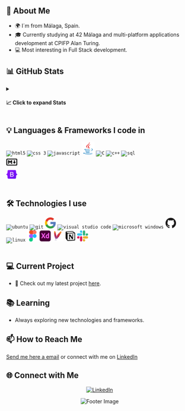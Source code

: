 <!-- Welcome Section -->

<!-- About Me Section -->
## 💬 About Me

- 🌍 I´m from Málaga, Spain.
- 🎓 Currently studying at 42 Málaga and multi-platform applications development at CPIFP Alan Turing.
- 💻 Most interesting in Full Stack development.

<!-- GitHub Stats Section -->
## 📊 GitHub Stats

<details>
  <summary><h4>📈 Click to expand Stats</h4></summary>

  <p align="center">
    <img src="https://github-readme-stats.vercel.app/api/top-langs/?username=acanojiDev&layout=compact&theme=algolia&hide_border=true" alt="Top Languages">
  </p>
  <p align="center">
    <img src="https://github-readme-stats.vercel.app/api?username=acanojiDev&show_icons=true&hide_border=true&theme=algolia" alt="GitHub Stats">
  </p>
</details>

## :bulb: Languages & Frameworks I code in
<code><img title="HTML 5" alt="html5" width="30px" src="https://cdn.jsdelivr.net/gh/devicons/devicon/icons/html5/html5-original.svg" /></code>
<code><img title="CSS 3" alt="css 3" width="30px" src="https://cdn.jsdelivr.net/gh/devicons/devicon/icons/css3/css3-original.svg" /></code>
<code><img title="JavaScript" alt="javascript" width="30px" src="https://cdn.jsdelivr.net/gh/devicons/devicon/icons/javascript/javascript-original.svg" /></code>
<code><img title="Java" alt="java" width="35px" src="https://github.com/devicons/devicon/blob/v2.16.0/icons/java/java-original.svg" /></code>
<code><img title="C" alt="C" width="30px" src="https://cdn.jsdelivr.net/gh/devicons/devicon/icons/c/c-original.svg" /></code>
<code><img title="C++" alt="c++" width="27px" src="https://upload.wikimedia.org/wikipedia/commons/thumb/1/18/ISO_C%2B%2B_Logo.svg/459px-ISO_C%2B%2B_Logo.svg.png" /></code>
<code><img title="SQL" alt="sql" width="30px" src="https://www.stonebranch.com/integration-hub/media/3c/64/66/1636642258/Stonebranch_SQL_Vendor_Product_Logo.svg" /></code>
<code> <img title="Markdown" alt="markdown" width="30px" src="https://github.com/devicons/devicon/blob/v2.16.0/icons/markdown/markdown-original.svg" /></code>
<code> <img title="BootStrap" alt="bootstrap" width="30px" src="https://github.com/devicons/devicon/blob/v2.16.0/icons/bootstrap/bootstrap-original.svg" /></code>
</br></br>

## :hammer_and_wrench: Technologies I use
<code><img title="Ubuntu" alt="ubuntu" width="30px" src="https://cdn.jsdelivr.net/gh/devicons/devicon/icons/ubuntu/ubuntu-plain.svg" /></code>
<code><img title="Git" alt="git" width="30px" src="https://cdn.jsdelivr.net/gh/devicons/devicon/icons/git/git-original.svg" /></code>
<code><img title="Google" alt="google" width="30px" src="https://github.com/devicons/devicon/blob/v2.16.0/icons/google/google-original.svg" /></code>
<code><img title="VS Code" alt="visual studio code" width="30px" src="https://cdn.jsdelivr.net/gh/devicons/devicon/icons/vscode/vscode-original.svg" /></code>
<code><img title="Windows" alt="microsoft windows" width="30px" src="https://cdn.jsdelivr.net/gh/devicons/devicon/icons/windows8/windows8-original.svg" /></code>
<code><img title="GitHub" alt="github" width="30px" src="https://github.com/devicons/devicon/blob/v2.16.0/icons/github/github-original.svg" /></code>
<code><img title="Linux" alt="linux" width="30px" src="https://cdn.jsdelivr.net/gh/devicons/devicon/icons/linux/linux-original.svg" /></code>
<code><img title="Figma" alt="figma" width="30px" src="https://github.com/devicons/devicon/blob/v2.16.0/icons/figma/figma-original.svg" /></code>
<code><img title="Adobe Xd" alt="adobe xd" width="30px" src="https://github.com/devicons/devicon/blob/v2.16.0/icons/xd/xd-original.svg" /></code>
<code><img title="Maven" alt="maven" width="30px" src="https://github.com/devicons/devicon/blob/v2.16.0/icons/maven/maven-original.svg" /></code>
<code><img title="Notion" alt="notion" width="30px" src="https://github.com/devicons/devicon/blob/v2.16.0/icons/notion/notion-original.svg" /></code>
<code><img title="Slack" alt="slack" width="30px" src="https://github.com/devicons/devicon/blob/v2.16.0/icons/slack/slack-original.svg" /></code>
</br></br>

<!-- Current Project Section -->
## 💻 Current Project

- 🔗 Check out my latest project [here](https://github.com/acanojiDev/AprendeJava).

<!-- Learning Section -->
## 📚 Learning

- Always exploring new technologies and frameworks.

<!-- How to Reach Me Section -->
## 📫 How to Reach Me

<a href="https://mail.google.com/mail/?view=cm&fs=1&to=aantoniiocano@gmail.com&su=Consulta&body=Hola, quisiera hacer una consulta sobre...">Send me here a email</a> or connect with me on [LinkedIn](https://www.linkedin.com/in/!!añadir/)

<!-- Social Media Section -->
## 🌐 Connect with Me

<div align="center">
  <a href="https://www.linkedin.com/in/vcodrean/" target="_blank" ><img src="https://raw.githubusercontent.com/Raymo111/Raymo111/master/socials/linkedin.png" height="40em" alt="LinkedIn"></a>
</div>


<!-- Footer Section -->
<p align="center">
  <img src="footer.png" alt="Footer Image">
</p>
